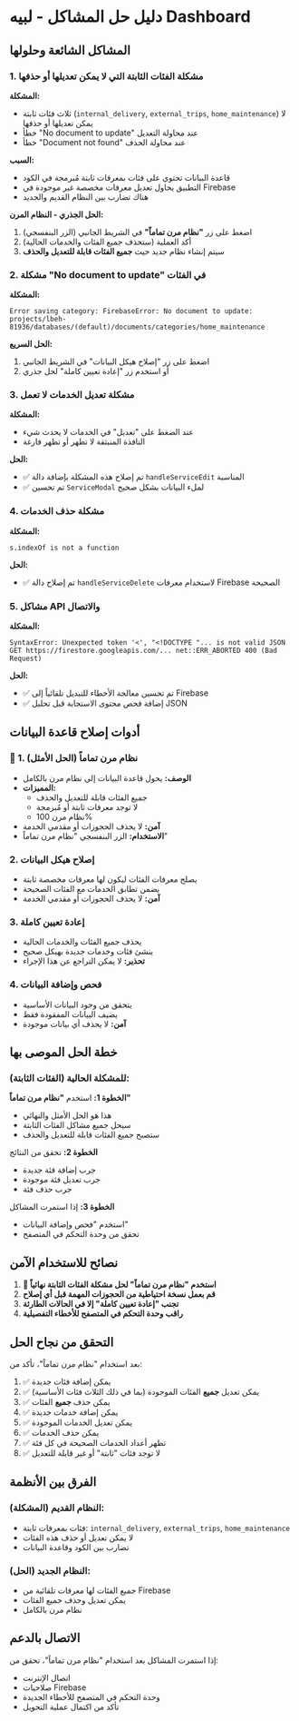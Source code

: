 # دليل حل المشاكل - لبيه Dashboard

## المشاكل الشائعة وحلولها

### 1. مشكلة الفئات الثابتة التي لا يمكن تعديلها أو حذفها

**المشكلة:** 
- ثلاث فئات ثابتة (`internal_delivery`, `external_trips`, `home_maintenance`) لا يمكن تعديلها أو حذفها
- خطأ "No document to update" عند محاولة التعديل
- خطأ "Document not found" عند محاولة الحذف

**السبب:** 
- قاعدة البيانات تحتوي على فئات بمعرفات ثابتة مُبرمجة في الكود
- التطبيق يحاول تعديل معرفات مخصصة غير موجودة في Firebase
- هناك تضارب بين النظام القديم والجديد

**الحل الجذري - النظام المرن:**
1. اضغط على زر **"نظام مرن تماماً"** في الشريط الجانبي (الزر البنفسجي)
2. أكد العملية (ستحذف جميع الفئات والخدمات الحالية)
3. سيتم إنشاء نظام جديد حيث **جميع الفئات قابلة للتعديل والحذف**

### 2. مشكلة "No document to update" في الفئات

**المشكلة:** 
```
Error saving category: FirebaseError: No document to update: projects/lbeh-81936/databases/(default)/documents/categories/home_maintenance
```

**الحل السريع:**
1. اضغط على زر "إصلاح هيكل البيانات" في الشريط الجانبي
2. أو استخدم زر "إعادة تعيين كاملة" لحل جذري

### 3. مشكلة تعديل الخدمات لا تعمل

**المشكلة:** 
- عند الضغط على "تعديل" في الخدمات لا يحدث شيء
- النافذة المنبثقة لا تظهر أو تظهر فارغة

**الحل:**
- ✅ تم إصلاح هذه المشكلة بإضافة دالة `handleServiceEdit` المناسبة
- ✅ تم تحسين `ServiceModal` لملء البيانات بشكل صحيح

### 4. مشكلة حذف الخدمات

**المشكلة:**
```
s.indexOf is not a function
```

**الحل:**
- ✅ تم إصلاح دالة `handleServiceDelete` لاستخدام معرفات Firebase الصحيحة

### 5. مشاكل API والاتصال

**المشكلة:**
```
SyntaxError: Unexpected token '<', "<!DOCTYPE "... is not valid JSON
GET https://firestore.googleapis.com/... net::ERR_ABORTED 400 (Bad Request)
```

**الحل:**
- ✅ تم تحسين معالجة الأخطاء للتبديل تلقائياً إلى Firebase
- ✅ إضافة فحص محتوى الاستجابة قبل تحليل JSON

## أدوات إصلاح قاعدة البيانات

### 🎯 1. نظام مرن تماماً (الحل الأمثل)
- **الوصف:** يحول قاعدة البيانات إلى نظام مرن بالكامل
- **المميزات:** 
  - جميع الفئات قابلة للتعديل والحذف
  - لا توجد معرفات ثابتة أو مُبرمجة
  - نظام مرن 100%
- **آمن:** لا يحذف الحجوزات أو مقدمي الخدمة
- **الاستخدام:** الزر البنفسجي "نظام مرن تماماً"

### 2. إصلاح هيكل البيانات
- يصلح معرفات الفئات ليكون لها معرفات مخصصة ثابتة
- يضمن تطابق الخدمات مع الفئات الصحيحة
- **آمن:** لا يحذف الحجوزات أو مقدمي الخدمة

### 3. إعادة تعيين كاملة
- يحذف جميع الفئات والخدمات الحالية
- ينشئ فئات وخدمات جديدة بهيكل صحيح
- **تحذير:** لا يمكن التراجع عن هذا الإجراء

### 4. فحص وإضافة البيانات
- يتحقق من وجود البيانات الأساسية
- يضيف البيانات المفقودة فقط
- **آمن:** لا يحذف أي بيانات موجودة

## خطة الحل الموصى بها

### للمشكلة الحالية (الفئات الثابتة):

**الخطوة 1:** استخدم **"نظام مرن تماماً"**
- هذا هو الحل الأمثل والنهائي
- سيحل جميع مشاكل الفئات الثابتة
- ستصبح جميع الفئات قابلة للتعديل والحذف

**الخطوة 2:** تحقق من النتائج
- جرب إضافة فئة جديدة
- جرب تعديل فئة موجودة
- جرب حذف فئة

**الخطوة 3:** إذا استمرت المشاكل
- استخدم "فحص وإضافة البيانات"
- تحقق من وحدة التحكم في المتصفح

## نصائح للاستخدام الآمن

1. **🎯 استخدم "نظام مرن تماماً" لحل مشكلة الفئات الثابتة نهائياً**
2. **قم بعمل نسخة احتياطية من الحجوزات المهمة قبل أي إصلاح**
3. **تجنب "إعادة تعيين كاملة" إلا في الحالات الطارئة**
4. **راقب وحدة التحكم في المتصفح للأخطاء التفصيلية**

## التحقق من نجاح الحل

بعد استخدام "نظام مرن تماماً"، تأكد من:

1. ✅ يمكن إضافة فئات جديدة
2. ✅ يمكن تعديل **جميع** الفئات الموجودة (بما في ذلك الثلاث فئات الأساسية)
3. ✅ يمكن حذف **جميع** الفئات
4. ✅ يمكن إضافة خدمات جديدة
5. ✅ يمكن تعديل الخدمات الموجودة
6. ✅ يمكن حذف الخدمات
7. ✅ تظهر أعداد الخدمات الصحيحة في كل فئة
8. ✅ لا توجد فئات "ثابتة" أو غير قابلة للتعديل

## الفرق بين الأنظمة

### النظام القديم (المشكلة):
- فئات بمعرفات ثابتة: `internal_delivery`, `external_trips`, `home_maintenance`
- لا يمكن تعديل أو حذف هذه الفئات
- تضارب بين الكود وقاعدة البيانات

### النظام الجديد (الحل):
- جميع الفئات لها معرفات تلقائية من Firebase
- يمكن تعديل وحذف جميع الفئات
- نظام مرن بالكامل

## الاتصال بالدعم

إذا استمرت المشاكل بعد استخدام "نظام مرن تماماً"، تحقق من:
- اتصال الإنترنت
- صلاحيات Firebase
- وحدة التحكم في المتصفح للأخطاء الجديدة
- تأكد من اكتمال عملية التحويل 